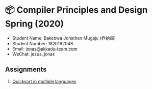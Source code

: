 # 📦 Compiler Principles and Design Spring (2020) 

- Student Name: Bakebwa Jonathan Mugaju (乔纳森)
- Student Number: 1820162048
- Email: jonas@akkadu-team.com
- WeChat: jesus_jonas

## Assignments
1. [Quicksort in multiple languages](./1-quicksort/README.md)
